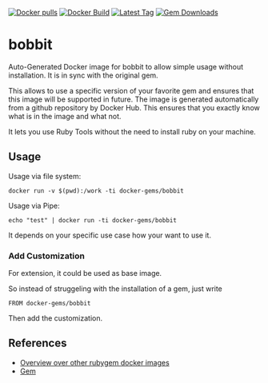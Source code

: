 [![Docker pulls](https://img.shields.io/docker/pulls/rubygem/bobbit.svg)](https://hub.docker.com/r/rubygem/bobbit/)
[![Docker Build](https://img.shields.io/docker/automated/rubygem/bobbit.svg)](https://hub.docker.com/r/rubygem/bobbit/)
[![Latest Tag](https://img.shields.io/github/tag/docker-rubygem/bobbit.svg)](https://hub.docker.com/r/rubygem/bobbit/)
[![Gem Downloads](https://img.shields.io/gem/dt/bobbit.svg)](https://rubygems.org/gems/bobbit/)
# bobbit

Auto-Generated Docker image for bobbit to allow simple usage without installation.
It is in sync with the original gem.

This allows to use a specific version of your favorite gem and ensures that this image will be supported in future.
The image is generated automatically from a github repository by Docker Hub.
This ensures that you exactly know what is in the image and what not.

It lets you use Ruby Tools without the need to install ruby on your machine.

## Usage

Usage via file system:

`docker run -v $(pwd):/work -ti docker-gems/bobbit`

Usage via Pipe:

`echo "test" | docker run -ti docker-gems/bobbit`

It depends on your specific use case how your want to use it.

### Add Customization

For extension, it could be used as base image.

So instead of struggeling with the installation of a gem, just write

`FROM docker-gems/bobbit`

Then add the customization.

## References

 - [Overview over other rubygem docker images](https://github.com/thinkbot/docker-rubygem)
 - [Gem](https://rubygems.org/gems/bobbit/)
